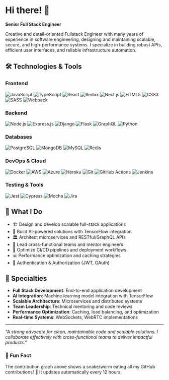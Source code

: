 # Hi there! 👋

**Senior Full Stack Engineer**

Creative and detail-oriented Fullstack Engineer with many years of experience in software engineering, designing and maintaining scalable, secure, and high-performance systems. I specialize in building robust APIs, efficient user interfaces, and reliable infrastructure automation.

## 🛠️ Technologies & Tools

### Frontend
![JavaScript](https://img.shields.io/badge/-JavaScript-F7DF1E?style=flat-square&logo=javascript&logoColor=black)
![TypeScript](https://img.shields.io/badge/-TypeScript-3178C6?style=flat-square&logo=typescript&logoColor=white)
![React](https://img.shields.io/badge/-React.js-61DAFB?style=flat-square&logo=react&logoColor=black)
![Redux](https://img.shields.io/badge/-Redux-764ABC?style=flat-square&logo=redux&logoColor=white)
![Next.js](https://img.shields.io/badge/-Next.js-000000?style=flat-square&logo=next.js&logoColor=white)
![HTML5](https://img.shields.io/badge/-HTML5-E34F26?style=flat-square&logo=html5&logoColor=white)
![CSS3](https://img.shields.io/badge/-CSS3-1572B6?style=flat-square&logo=css3&logoColor=white)
![SASS](https://img.shields.io/badge/-SASS-CC6699?style=flat-square&logo=sass&logoColor=white)
![Webpack](https://img.shields.io/badge/-Webpack-8DD6F9?style=flat-square&logo=webpack&logoColor=black)

### Backend
![Node.js](https://img.shields.io/badge/-Node.js-339933?style=flat-square&logo=node.js&logoColor=white)
![Express.js](https://img.shields.io/badge/-Express.js-000000?style=flat-square&logo=express&logoColor=white)
![Django](https://img.shields.io/badge/-Django-092E20?style=flat-square&logo=django&logoColor=white)
![Flask](https://img.shields.io/badge/-Flask-000000?style=flat-square&logo=flask&logoColor=white)
![GraphQL](https://img.shields.io/badge/-GraphQL-E10098?style=flat-square&logo=graphql&logoColor=white)
![Python](https://img.shields.io/badge/-Python-3776AB?style=flat-square&logo=python&logoColor=white)

### Databases
![PostgreSQL](https://img.shields.io/badge/-PostgreSQL-336791?style=flat-square&logo=postgresql&logoColor=white)
![MongoDB](https://img.shields.io/badge/-MongoDB-47A248?style=flat-square&logo=mongodb&logoColor=white)
![MySQL](https://img.shields.io/badge/-MySQL-4479A1?style=flat-square&logo=mysql&logoColor=white)
![Redis](https://img.shields.io/badge/-Redis-DC382D?style=flat-square&logo=redis&logoColor=white)

### DevOps & Cloud
![Docker](https://img.shields.io/badge/-Docker-2496ED?style=flat-square&logo=docker&logoColor=white)
![AWS](https://img.shields.io/badge/-AWS-232F3E?style=flat-square&logo=amazon-aws&logoColor=white)
![Azure](https://img.shields.io/badge/-Azure-0078D4?style=flat-square&logo=microsoft-azure&logoColor=white)
![Heroku](https://img.shields.io/badge/-Heroku-430098?style=flat-square&logo=heroku&logoColor=white)
![Git](https://img.shields.io/badge/-Git-F05032?style=flat-square&logo=git&logoColor=white)
![GitHub Actions](https://img.shields.io/badge/-GitHub%20Actions-2088FF?style=flat-square&logo=github-actions&logoColor=white)
![Jenkins](https://img.shields.io/badge/-Jenkins-D24939?style=flat-square&logo=jenkins&logoColor=white)

### Testing & Tools
![Jest](https://img.shields.io/badge/-Jest-C21325?style=flat-square&logo=jest&logoColor=white)
![Cypress](https://img.shields.io/badge/-Cypress-17202C?style=flat-square&logo=cypress&logoColor=white)
![Mocha](https://img.shields.io/badge/-Mocha-8D6748?style=flat-square&logo=mocha&logoColor=white)
![Jira](https://img.shields.io/badge/-Jira-0052CC?style=flat-square&logo=jira&logoColor=white)

## 🚀 What I Do
- 🏗️ Design and develop scalable full-stack applications
- 🤖 Build AI-powered solutions with TensorFlow integration
- 🏛️ Architect microservices and RESTful/GraphQL APIs
- 👥 Lead cross-functional teams and mentor engineers
- 🔄 Optimize CI/CD pipelines and deployment workflows
- 📊 Performance optimization and caching strategies
- 🔐 Authentication & Authorization (JWT, OAuth)

## 🌟 Specialties
- **Full Stack Development**: End-to-end application development
- **AI Integration**: Machine learning model integration with TensorFlow
- **Scalable Architecture**: Microservices and distributed systems
- **Team Leadership**: Technical mentoring and code reviews
- **Performance Optimization**: Caching, load balancing, and optimization
- **Real-time Systems**: WebSockets, WebRTC implementations

---

*"A strong advocate for clean, maintainable code and scalable solutions. I collaborate effectively with cross-functional teams to deliver impactful products."*

### 🎯 Fun Fact
The contribution graph above shows a snake/worm eating all my GitHub contributions! 🐍 It updates automatically every 12 hours.
